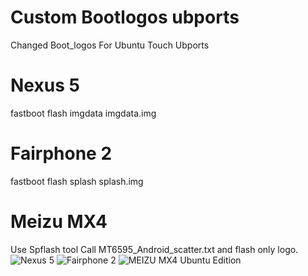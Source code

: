 Custom Bootlogos ubports
==========================
Changed Boot_logos For Ubuntu Touch Ubports

Nexus 5
=======
fastboot flash imgdata imgdata.img

Fairphone 2
===========
fastboot flash splash splash.img

Meizu MX4
=========
Use Spflash tool
Call MT6595_Android_scatter.txt and flash only logo.
![Nexus 5](https://github.com/rubencarneiro/devices_images/blob/master/splashNexus5.jpeg "Nexus 5")
![Fairphone 2](https://github.com/rubencarneiro/devices_images/blob/master/splashFairphone2.png "Fairphone 2")
![MEIZU MX4 Ubuntu Edition](https://github.com/rubencarneiro/devices_images/blob/master/splashMX4.png "MEIZU MX4 Ubuntu Edition")
